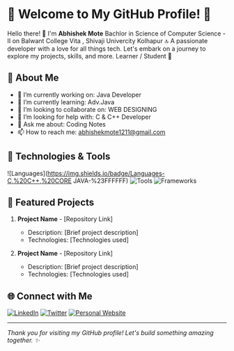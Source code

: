 # 🌟 Welcome to My GitHub Profile! 🌟

Hello there! 👋 I'm **Abhishek Mote** Bachlor in Science of Computer Science - II  on Balwant College Vita , Shivaji Univercity Kolhapur  🔝
A passionate developer with a love for all things tech. Let's embark on a journey to explore my projects, skills, and more. Learner / Student 🚀



## 🚀 About Me

- 🔭 I’m currently working on: Java Developer
- 🌱 I’m currently learning: Adv.Java
- 👯 I’m looking to collaborate on: WEB DESIGNING
- 🤔 I’m looking for help with: C & C++ Developer
- 💬 Ask me about: Coding Notes
- 📫 How to reach me: abhishekmote1211@gmail.com

## 🔧 Technologies & Tools

![Languages](https://img.shields.io/badge/Languages-C,%20C++,%20CORE JAVA-%23FFFFFF)
![Tools](https://img.shields.io/badge/Tools-SQL,%20Tool2,%20Tool3-%23FFFFFF)
![Frameworks](https://img.shields.io/badge/Frameworks-Framework1,%20Framework2,%20Framework3-%23FFFFFF)

## 🌟 Featured Projects

1. **Project Name** - [Repository Link]
   - Description: [Brief project description]
   - Technologies: [Technologies used]

2. **Project Name** - [Repository Link]
   - Description: [Brief project description]
   - Technologies: [Technologies used]


## 🌐 Connect with Me

[![LinkedIn](https://img.shields.io/badge/-LinkedIn-blue)](https://www.linkedin.com/in/YourProfile)
[![Twitter](https://img.shields.io/badge/-Twitter-blue)](https://twitter.com/YourProfile)
[![Personal Website](https://img.shields.io/badge/-Personal%20Website-blue)](https://yourwebsite.com)

---

_Thank you for visiting my GitHub profile! Let's build something amazing together. ✨_

